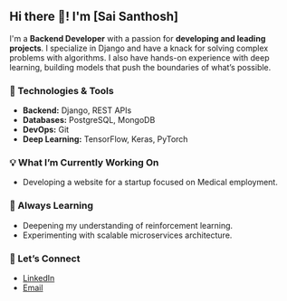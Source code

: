 ## Hi there 👋! I'm [Sai Santhosh]


I'm a **Backend Developer** with a passion for **developing and leading projects**. I specialize in Django and have a knack for solving complex problems with algorithms. I also have hands-on experience with deep learning, building models that push the boundaries of what’s possible.

### 🔧 Technologies & Tools
- **Backend:** Django, REST APIs
- **Databases:** PostgreSQL, MongoDB
- **DevOps:** Git
- **Deep Learning:** TensorFlow, Keras, PyTorch

### 💡 What I’m Currently Working On
- Developing a website for a startup focused on Medical employment.

### 🌱 Always Learning
- Deepening my understanding of reinforcement learning.
- Experimenting with scalable microservices architecture.

### 🤝 Let’s Connect
- [LinkedIn](https://www.linkedin.com/in/saisanthosh-sakam-13abb3187/)
- [Email](mailto:sai.9@iitj.ac.in)


<!--
**sss2482/sss2482** is a ✨ _special_ ✨ repository because its `README.md` (this file) appears on your GitHub profile.

Here are some ideas to get you started:

- 🔭 I’m currently working on ...
- 🌱 I’m currently learning ...
- 👯 I’m looking to collaborate on ...
- 🤔 I’m looking for help with ...
- 💬 Ask me about ...
- 📫 How to reach me: ...
- 😄 Pronouns: ...
- ⚡ Fun fact: ...
-->
